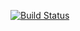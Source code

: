 [![Build Status](https://travis-ci.org/sweetmentor/Ecommerce-App.svg)](https://travis-ci.org/sweetmentor/Ecommerce-App)